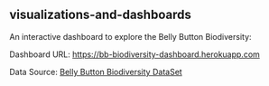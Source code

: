 ## visualizations-and-dashboards

An interactive dashboard to explore the Belly Button Biodiversity:

Dashboard URL: https://bb-biodiversity-dashboard.herokuapp.com

Data Source: [Belly Button Biodiversity DataSet](http://robdunnlab.com/projects/belly-button-biodiversity/)
